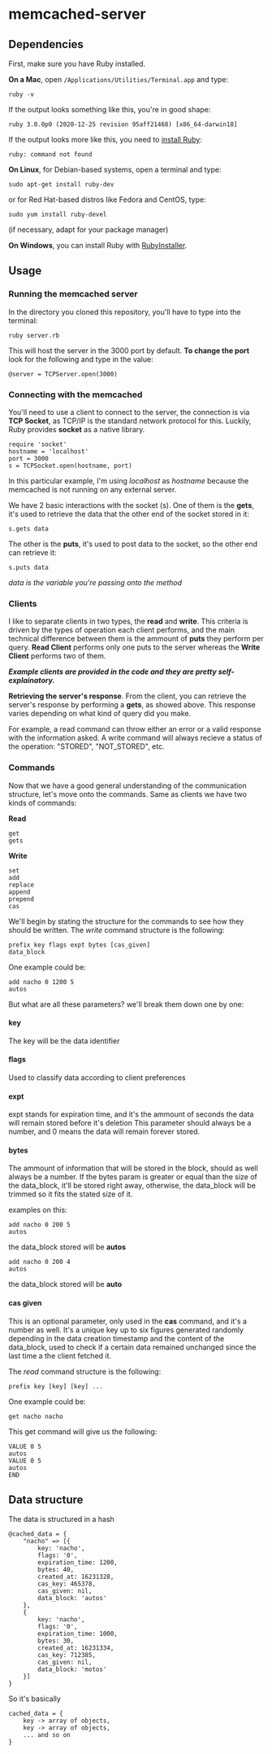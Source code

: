 # memcached-server

## Dependencies
First, make sure you have Ruby installed.

**On a Mac**, open `/Applications/Utilities/Terminal.app` and type:

    ruby -v

If the output looks something like this, you're in good shape:

    ruby 3.0.0p0 (2020-12-25 revision 95aff21468) [x86_64-darwin18]

If the output looks more like this, you need to [install Ruby][ruby]:

[ruby]: https://www.ruby-lang.org/en/downloads/

    ruby: command not found

**On Linux**, for Debian-based systems, open a terminal and type:

    sudo apt-get install ruby-dev

or for Red Hat-based distros like Fedora and CentOS, type:

    sudo yum install ruby-devel

(if necessary, adapt for your package manager)

**On Windows**, you can install Ruby with [RubyInstaller][rubyinstaller].

[rubyinstaller]: http://rubyinstaller.org/downloads/


## Usage

### Running the memcached server
In the directory you cloned this repository, you'll have to type into the terminal:
  
    ruby server.rb

This will host the server in the 3000 port by default.
 **To change the port** look for the following and type in the value:
  
    @server = TCPServer.open(3000)

### Connecting with the memcached
You'll need to use a client to connect to the server, the connection is via **TCP Socket**, as TCP/IP is the standard network protocol for this.
Luckily, Ruby provides **socket** as a native library.

    require 'socket'
    hostname = 'localhost'
    port = 3000
    s = TCPSocket.open(hostname, port)
    
In this particular example, I'm using *localhost* as *hostname* because the memcached is not running on any external server.

We have 2 basic interactions with the socket (s).
One of them is the **gets**, it's used to retrieve the data that the other end of the socket stored in it:

    s.gets data
    
The other is the **puts**, it's used to post data to the socket, so the other end can retrieve it:

    s.puts data

*data is the variable you're passing onto the method*

### Clients
I like to separate clients in two types, the **read** and **write**. This criteria is driven by the types of operation each client performs, and the main technical difference between them is the ammount of **puts** they perform per query.
**Read Client** performs only one puts to the server whereas the **Write Client** performs two of them.

***Example clients are provided in the code and they are pretty self-explainatory.***

**Retrieving the server's response**.
From the client, you can retrieve the server's response by performing a **gets**, as showed above.
This response varies depending on what kind of query did you make.

For example, a read command can throw either an error or a valid response with the information asked.
A write command will always recieve a status of the operation: "STORED", "NOT_STORED", etc.


### Commands
Now that we have a good general understanding of the communication structure, let's move onto the commands.
Same as clients we have two kinds of commands:

**Read**

    get
    gets
    
**Write**

    set
    add
    replace
    append
    prepend
    cas
    
We'll begin by stating the structure for the commands to see how they should be written.
The *write* command structure is the following:

    prefix key flags expt bytes [cas_given]
    data_block
    
One example could be: 

    add nacho 0 1200 5
    autos
    
But what are all these parameters? we'll break them down one by one:

#### **key**
The key will be the data identifier

#### **flags**
Used to classify data according to client preferences

#### **expt**
expt stands for expiration time, and it's the ammount of seconds the data will remain stored before it's deletion
This parameter should always be a number, and 0 means the data will remain forever stored.

#### **bytes**
The ammount of information that will be stored in the block, should as well always be a number.
If the bytes param is greater or equal than the size of the data_block, it'll be stored right away, otherwise, the data_block will be trimmed so it fits the stated size of it.

examples on this:

    add nacho 0 200 5
    autos
the data_block stored will be **autos**

    add nacho 0 200 4
    autos
the data_block stored will be **auto**


#### **cas given**
This is an optional parameter, only used in the **cas** command, and it's a number as well.
It's a unique key up to six figures generated randomly depending in the data creation timestamp and the content of the data_block, used to check if a certain data remained unchanged since the last time a the client fetched it.


The *read* command structure is the following:

    prefix key [key] [key] ...
    
One example could be: 

    get nacho nacho
This get command will give us the following:

    VALUE 0 5
    autos
    VALUE 0 5
    autos
    END
    

## Data structure
The data is structured in a hash

    @cached_data = {
        "nacho" => [{
            key: 'nacho', 
            flags: '0',
            expiration_time: 1200,
            bytes: 40,
            created_at: 16231328,
            cas_key: 465378,
            cas_given: nil,
            data_block: 'autos'
        }, 
        {
            key: 'nacho', 
            flags: '0',
            expiration_time: 1000,
            bytes: 30,
            created_at: 16231334,
            cas_key: 712385,
            cas_given: nil,
            data_block: 'motos'
        }]
    }
    
So it's basically

    cached_data = {
        key -> array of objects,
        key -> array of objects,
        ... and so on
    }
    

